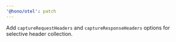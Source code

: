 ```yaml
---
'@hono/otel': patch
---
```


Add `captureRequestHeaders` and `captureResponseHeaders` options for selective header collection.

